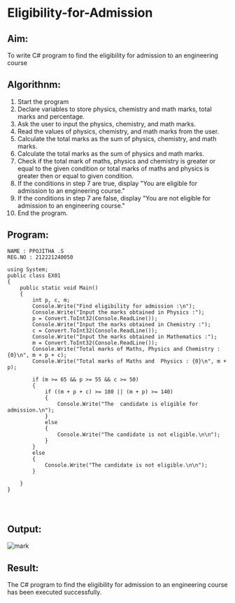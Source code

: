 # Eligibility-for-Admission

## Aim:
To write C# program to find the eligibility for admission to an engineering course

## Algorithnm:
1. Start the program
2. Declare variables to store physics, chemistry and math marks, total marks and percentage.
3. Ask the user to input the physics, chemistry, and math marks.
4. Read the values of physics, chemistry, and math marks from the user.
5. Calculate the total marks as the sum of physics, chemistry, and math marks.
6. Calculate the total marks as the sum of physics and math marks.
7. Check if the total mark of maths, physics and chemistry is greater or equal to the given condition or total marks of maths and physics is greater then or equal to given condition.
8. If the conditions in step 7 are true, display "You are eligible for admission to an engineering course."
9. If the conditions in step 7 are false, display "You are not eligible for admission to an engineering course."
10. End the program.

## Program:
```
NAME : PPOJITHA .S
REG.NO : 212221240050

using System;
public class EX01
{
    public static void Main()
    {
        int p, c, m;
        Console.Write("Find eligibility for admission :\n");
        Console.Write("Input the marks obtained in Physics :");
        p = Convert.ToInt32(Console.ReadLine());
        Console.Write("Input the marks obtained in Chemistry :");
        c = Convert.ToInt32(Console.ReadLine());
        Console.Write("Input the marks obtained in Mathematics :");
        m = Convert.ToInt32(Console.ReadLine());
        Console.Write("Total marks of Maths, Physics and Chemistry : {0}\n", m + p + c);
        Console.Write("Total marks of Maths and  Physics : {0}\n", m + p);

        if (m >= 65 && p >= 55 && c >= 50)
        {
            if ((m + p + c) >= 180 || (m + p) >= 140)
            {
                Console.Write("The  candidate is eligible for admission.\n");
            }
            else
            {
                Console.Write("The candidate is not eligible.\n\n");
            }
        }
        else
        {
            Console.Write("The candidate is not eligible.\n\n");
        }
            
    }
}




```
## Output:
  
  ![mark](https://user-images.githubusercontent.com/93427581/225053447-1d71389f-1852-44e6-b89a-68904ef72f3b.png)




## Result:

The C# program to find the eligibility for admission to an engineering course has been executed successfully.
